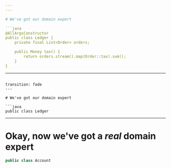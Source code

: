 ```yaml
---
---

# We've got our domain expert

```java
@AllArgsConstructor
public class Ledger {
    private final List<Order> orders;

    public Money tax() {
        return orders.stream().map(Order::tax).sum();
    }
}
```

---
```

transition: fade
---

# We've got our domain expert

```java
public class Ledger
```

---

# Okay, now we've got a _real_ domain expert

```java
public class Account
```
